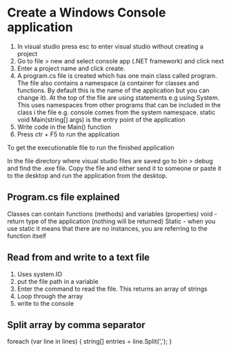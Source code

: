 Create a Windows Console application
=====================================
1. In visual studio press esc to enter visual studio without creating a project
2. Go to file > new and select console app (.NET framework) and click next
3. Enter a project name and click create.
4. A program.cs file is created which has one main class called program.  
   The file also contains a namespace (a container for classes and functions.  By default this is the name of the application but you can change it). 
    At the top of the file are using statements e.g using System.  This uses namespaces from other programs that can be included in the class i the file e.g. console comes from the system namespace.
     static void Main(string[] args) is the entry point of the application
5. Write code in the Main() function
6. Press ctr + F5 to run the application

To get the executionable file to run the finished application

In the file directory where visual studio files are saved go to bin > debug and find the .exe file.  Copy the file and either send it to someone or paste it to the desktop and run the application from the desktop.

Program.cs file explained
--------------------------
Classes can contain functions (methods) and variables (properties)
void - return type of the application (nothing will be returned)
Static - when you use static it means that there are no instances, you are referring to the function itself

Read from and write to a text file
-------------------------------------

1. Uses system.IO
2. put the file path in a variable
3. Enter the command to read the file. This returns an array of strings
4. Loop through the array
5. write to the console

Split array by comma separator
--------------------------------
foreach (var line in lines)
{
string[] entries = line.Split(',');
}
